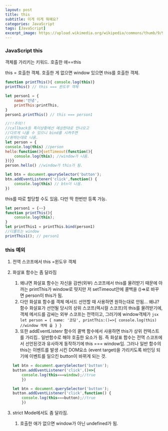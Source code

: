 ```yaml
---
layout: post
title: this
subtitle: 이게 이게 뭐예요?
categories: JavaScript
tags: [JavaScript]
excerpt_image: https://upload.wikimedia.org/wikipedia/commons/thumb/9/99/Unofficial_JavaScript_logo_2.svg/512px-Unofficial_JavaScript_logo_2.svg.png?20141107110902
---
```


### JavaScript this

객체를 가리키는 키워드. 호출한 애==this

this = 호출한 객체. 호출한 게 없으면 window 있으면 this를 호출한 객체.

```jsx
function printThis(){ console.log(this)}
printThis() // this === 윈도우 객체

let person1 = {
	name:'안녕',
	printThis:printThis,
}
person1.printThis() // this === person1

//!!주의!!
//callback등 특이상황에선 예상한대로 안나오고
//다르게 나올 수 있으니 bind를 시켜주면
//원하는대로 나옴.
let person = {
console.log(this) //person
hello:function(){setTimeout(function(){
	console.log(this); //window가 나옴.
})}}
person.hello() //window가 this가 됨.

let btn = document.qeurySelector('button');
btn.addEventListener('click',function() {
	console.log(this) // btn이 나옴.
})
```

this를 따로 할당할 수도 있음. 다만 딱 한번만 등록 가능.

```jsx
let person1 = {~~}
function printThis(){
	console.log(this);
}
let printThis1 = printThis.bind(person1)
//디폴트는 window
printThis1(); // person1
```

### this 예외

1.  전역 스코프에서 this =윈도우 객체
2.  화살표 함수는 좀 달라짐

    1.  왜냐면 화살표 함수는 자신을 감싼(외부) 스코프에서 this를 물려받기 때문에 아까는 printThis가 window로 떳지만 저 setTimeout안에 콜백을 ()⇒로 바꾸면 person이 this가 됨.
    2.  다만 화살표 함수를 객체 메서드 선언할 때 사용하면 원하는대로 안됨…
        왜냐? 함수 화살표가 선언될 당시의 상위 스코프(렉시컬 스코프)의 this를 물려받기에, 객체 메서드를 감싸는 외부 스코프는 전역이고, 그러기에 window객체가
            ```jsx
            let person = {
            	name: '코딩',
            	printThis:()=>{
            	console.log(this) //window 객체 출
            	}
            }
            ```
    3.  또한 addEventListenr 함수의 콜백 함수에서 사용하면 this가 상위 컨텍스트를 가리킴.. 일반함수로 해야 호출한 요소가 됨.
        즉 화살표 함수는 전역 스코프에서 선언된것과 유사하게 동작하기에 this === window임.
        그러나 일반 함수의 this는 이벤트를 발생 시킨 DOM요소 (event target)을 가리키도록 바인딩 되기에 이벤트를 일으킨 button이 바뀌게 되는 것.

    ```jsx
    let btn = document.querySelector('button');
    button.addEventListener('click',()=>{
    	console.log(this===window);//true
    	})

    let btn = document.querySelector('button');
    button.addEventListener('click',function() {
    	console.log(this===button);//true
    	})
    ```

3.  strict Mode에서도 좀 달라짐.
    1. 호출한 애가 없으면 window가 아닌 undefined가 됨.
